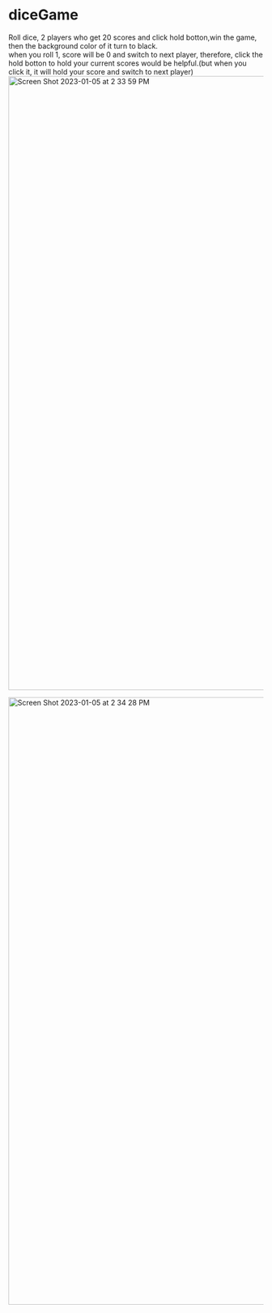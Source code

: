 # diceGame
Roll dice, 2 players who get 20 scores and click hold botton,win the game, then the background color of it turn to black.<br />
when you roll 1, score will be 0 and switch to next player, therefore, click the hold botton to hold your current scores would be helpful.(but when you click it, it will hold your score and switch to next player)
<img width="1213" alt="Screen Shot 2023-01-05 at 2 33 59 PM" src="https://user-images.githubusercontent.com/87909834/210865459-b2446496-ff4b-4ee8-a1f7-f7920ce1ad91.png">

<img width="1200" alt="Screen Shot 2023-01-05 at 2 34 28 PM" src="https://user-images.githubusercontent.com/87909834/210865795-1611e6b9-e764-4602-90dc-c13775bc7abd.png">
